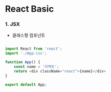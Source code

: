 # React Basic

### 1. JSX

+ 클래스형 컴포넌트

```javascript

import React from 'react';
import './App.css';

function App() {
    const name = '리액트';
    return <div className="react">{name}</div>
}

export default App;
```